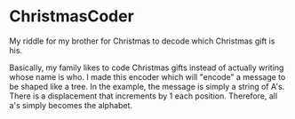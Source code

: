 ChristmasCoder
==============

My riddle for my brother for Christmas to decode which Christmas gift is his.

Basically, my family likes to code Christmas gifts instead of actually writing whose name is who. 
I made this encoder which will "encode" a message to be shaped like a tree. In the example, the message is simply a string of A's.
There is a displacement that increments by 1 each position. Therefore, all a's simply becomes the alphabet.
